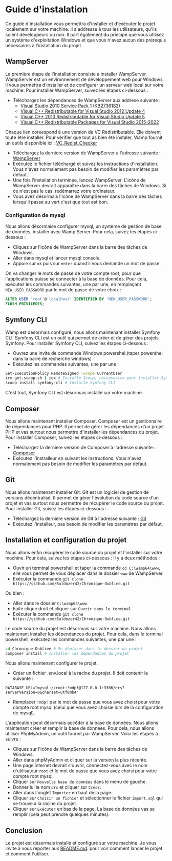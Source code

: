 # Guide d'instalation

Ce guide d'installation vous permettra d'installer et d'exécuter le projet localement sur votre machine. Il s'addresse à tous les utilisateurs, qu'ils soient développeurs ou non. Il part également du principe que vous utilisez un système d'exploitation Windows et que vous n'avez aucun des prérequis nécessaires à l'installation du projet.

## WampServer

La première étape de l'installation consiste à installer WampServer. WampServer est un environnement de développement web pour Windows. Il vous permettra d'installer et de configurer un serveur web local sur votre machine. Pour installer WampServer, suivez les étapes ci-dessous :
* Téléchargez les dépendances de WampServer aux addrese suivante :
  * [Visual Studio 2010 Service Pack 1 (KB2736182)](https://www.microsoft.com/fr-fr/download/confirmation.aspx?id=34677) 
  * [Visual C++ Redistributable for Visual Studio 2012 Update 4](https://www.microsoft.com/en-us/download/details.aspx?id=30679)
  * [Visual C++ 2013 Redistributable for Visual Studio Update 5](https://www.microsoft.com/en-us/download/details.aspx?id=48145)
  * [Visual C++ Redistributable Packages for Visual Studio 2015-2022](https://aka.ms/vs/17/release/VC_redist.x64.exe)
  
Chaque lien coreespond à une version de VC Redistributable. Elle doivent toute être installer. Pour vérifier que tout as bien été instaler, Wamp fournit un outils disponible ici : [VC_Redist_Checker](http://wampserver.aviatechno.net/files/tools/check_vcredist.exe)

* Téléchargez la dernière version de WampServer à l'adresse suivante : [WampServer](https://www.wampserver.com/en/#download-wrapper)
* Exécutez le fichier téléchargé et suivez les instructions d'installation. Vous n'avez normalement pas besoin de modifier les paramètres par défaut.
* Une fois l'installation terminée, lancez WampServer. L'icône de WampServer devrait apparaître dans la barre des tâches de Windows. Si ce n'est pas le cas, redémarrez votre ordinateur.
* Vous avez désormais l'icône de WampServer dans la barre des tâches lorsqu'il passe au vert c'est que tout est bon.

### Configuration de mysql

Nous allons désormaise configurer mysql, un système de gestion de base de données, installer avec Wamp Server. Pour cela, suivez les étapes ci-dessous :
* Cliquez sur l'icône de WampServer dans la barre des tâches de Windows.
* Aller dans mysql et lancer mysql console.
* Appuie sur `ok` puis sur `enter` quand il vous demande un mot de passe.

On va changer le mots de passe de votre compte root, pour que l'applications puisse se connecter à la base de données. Pour cela, exécutez les commandes suivantes, une par une, en remplaçant `NEW_USER_PASSWORD` par le mot de passe de votre choix :
```sql
ALTER USER 'root'@'localhost' IDENTIFIED BY 'NEW_USER_PASSWORD';
FLUSH PRIVILEGES;
```

## Symfony CLI

Wamp est désormais configuré, nous allons maintenant installer Symfony CLI. Symfony CLI est un outil qui permet de créer et de gérer des projets Symfony. Pour installer Symfony CLI, suivez les étapes ci-dessous :
* Ouvrez une invite de commande Windows powershel.(taper powershel dans la barre de recherche windows)
* Exécutez les commandes suivantes, une par une :
```bash
Set-ExecutionPolicy RemoteSigned -Scope CurrentUser
irm get.scoop.sh | iex # Installe Scoop, neccessaire pour installer Symfony CLI
scoop install symfony-cli # Installe Symfony CLI
```

C'est tout, Symfony CLI est désormais installé sur votre machine.

## Composer

Nous allons maintenant installer Composer. Composer est un gestionnaire de dépendances pour PHP. Il permet de gérer les dépendances d'un projet PHP et vas surtout nous permettre d'installer les dépendances du projet. Pour installer Composer, suivez les étapes ci-dessous :

* Téléchargez la dernière version de Composer à l'adresse suivante : [Composer](https://getcomposer.org/Composer-Setup.exe)
* Exécutez l'instralleur en suivant les instructions. Vous n'avez normalement pas besoin de modifier les paramètres par défaut.

## Git

Nous allons maintenant installer Git. Git est un logiciel de gestion de versions décentralisé. Il permet de gérer l'évolution du code source d'un projet et vas surtout nous permettre de récupérer le code source du projet. Pour installer Git, suivez les étapes ci-dessous :

* Téléchargez la dernière version de Git à l'adresse suivante : [Git](https://gitforwindows.org)
* Exécutez l'installeur, pas besoin de modifier les paramètres par défaut.

## Installation et configuration du projet

Nous allons enfin récupérer le code source du projet et l'installer sur votre machine. Pour cela, suivez les étapes ci-dessous :
Il y a deux méthodes :
  * Ouvir un terminal powershell et taper la commande `cd C:\wamp64\www`, elle vous permet de vous déplacer dans le dossier `www` de WampServer.
  * Exécuter la commande `git clone https://github.com/Buldozer42/Chronique-Oubliee.git`

Ou bien :  
  * Aller dans le dossier `C:\wamp64\www`
  * Faite clique droit et cliquer sur `Ouvrir dans le terminal`
  * Exécuter la commande `git clone https://github.com/Buldozer42/Chronique-Oubliee.git`

Le code source du projet est désormais sur votre machine. Nous allons maintenant installer les dépendances du projet. Pour cela, dans le terminal powershell, exécutez les commandes suivantes, une par une :
```bash
cd Chronique-Oubliee # Se déplacer dans le dossier du projet
composer install # Installer les dépendances du projet
```

Nous allons maintenant configurer le projet. 
* Créer un fichier .env.local à la racine du projet. Il doit contenir la suivante :
```env
DATABASE_URL="mysql://root:!mdp!@127.0.0.1:3306/drs?serverVersion=8&charset=utf8mb4"
```
* Remplacer `!mdp!` par le mot de passe que vous avez choisi pour votre compte root mysql (celui que vous avez choisie lors de la configuration de mysql).

L'application peut désormais accéder à la base de données. Nous allons maintenant créer et remplir la base de données. Pour cela, nous allons utiliser PhpMyAdmin, un outil fournit par WampServer. Voici les étapes à suivre :
* Cliquez sur l'icône de WampServer dans la barre des tâches de Windows.
* Aller dans phpMyAdmin et cliquer sur la version la plus récente.
* Une page internet devrait s'ouvrir, connectez-vous avec le nom d'utilisateur `root` et le mot de passe que vous avez choisi pour votre compte root mysql.
* Cliquer sur `Nouvelle base de données` dans le menu de gauche.
* Donner lui le nom `drs` et cliquer sur `Créer`.
* Aller dans l'onglet `Importer` en haut de la page.
* Cliquer sur `Choisir un fichier` et sélectionner le fichier `import.sql` qui se trouve a la racine du projet.
* Cliquer sur `Exécuter` en bas de la page. La base de données vas se remplir (cela peut prendre quelques minutes).

## Conclusion

Le projet est désormais installé et configuré sur votre machine. Je vous invite à vous reporter aux [README.md](README.md). pour voir comment lancer le projet et comment l'utiliser.
